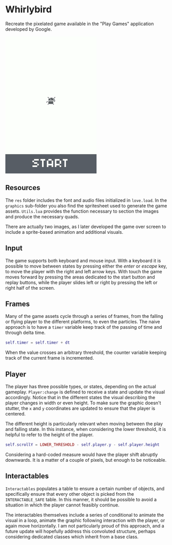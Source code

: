 # Whirlybird

Recreate the pixelated game available in the "Play Games" application developed by Google.

![Whirlybird in a few frames](https://github.com/borntofrappe/game-development/blob/master/Showcase/whirlybird.gif)

## Resources

The `res` folder includes the font and audio files initialized in `love.load`. In the `graphics` sub-folder you also find the spritesheet used to generate the game assets. `Utils.lua` provides the function necessary to section the images and produce the necessary quads.

There are actually two images, as I later developed the game over screen to include a sprite-based animation and additional visuals.

## Input

The game supports both keyboard and mouse input. With a keyboard it is possible to move between states by pressing either the <i>enter</i> or <i>escape</i> key, to move the player with the right and left arrow keys. With touch the game moves forward by pressing the areas dedicated to the start button and replay buttons, while the player slides left or right by pressing the left or right half of the screen.

## Frames

Many of the game assets cycle through a series of frames, from the falling or flying player to the different platforms, to even the particles. The naive approach is to have a `timer` variable keep track of the passing of time and through delta time.

```lua
self.timer = self.timer + dt
```

When the value crosses an arbitrary threshold, the counter variable keeping track of the current frame is incremented.

## Player

The player has three possible types, or states, depending on the actual gameplay. `Player:change` is defined to receive a state and update the visual accordingly. Notice that in the different states the visual describing the player changes in width or even height. To make sure the graphic doesn't stutter, the `x` and `y` coordinates are updated to ensure that the player is centered.

The different height is particularly relevant when moving between the play and falling state. In this instance, when considering the lower threshold, it is helpful to refer to the height of the player.

```lua
self.scrollY = LOWER_THRESHOLD - self.player.y - self.player.height
```

Considering a hard-coded measure would have the player shift abruptly downwards. It is a matter of a couple of pixels, but enough to be noticeable.

## Interactables

`Interactables` populates a table to ensure a certain number of objects, and specifically ensure that every other object is picked from the `INTERACTABLE_SAFE` table. In this manner, it should be possible to avoid a situation in which the player cannot feasibly continue.

The interactables themselves include a series of conditional to animate the visual in a loop, animate the graphic following interaction with the player, or again move horizontally. I am not particularly proud of this approach, and a future update will hopefully address this convoluted structure, perhaps considering dedicated classes which inherit from a base class.
